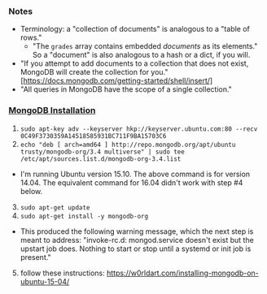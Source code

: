 ### Notes
* Terminology: a "collection of documents" is analogous to a "table of rows."
  * "The `grades` array contains embedded *documents* as its elements."  So a "document" is also analogous to a hash or a dict, if you will.
* "If you attempt to add documents to a collection that does not exist, MongoDB will create the collection for you." [https://docs.mongodb.com/getting-started/shell/insert/]
* "All queries in MongoDB have the scope of a single collection."

### [MongoDB Installation](https://docs.mongodb.com/manual/tutorial/install-mongodb-on-ubuntu/)
1. `sudo apt-key adv --keyserver hkp://keyserver.ubuntu.com:80 --recv 0C49F3730359A14518585931BC711F9BA15703C6`
2. `echo "deb [ arch=amd64 ] http://repo.mongodb.org/apt/ubuntu trusty/mongodb-org/3.4 multiverse" | sudo tee /etc/apt/sources.list.d/mongodb-org-3.4.list`
  * I'm running Ubuntu version 15.10.  The above command is for version 14.04.  The equivalent command for 16.04 didn't work with step #4 below.
3. `sudo apt-get update`
4. `sudo apt-get install -y mongodb-org`
  * This produced the following warning message, which the next step is meant to address: "invoke-rc.d: mongod.service doesn't exist but the upstart job does. Nothing to start or stop until a systemd or init job is present."
5. follow these instructions: https://w0rldart.com/installing-mongodb-on-ubuntu-15-04/